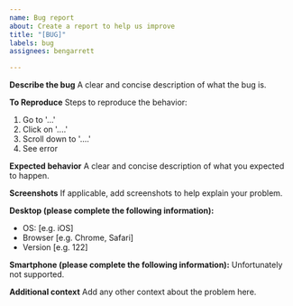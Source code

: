 ```yaml
---
name: Bug report
about: Create a report to help us improve
title: "[BUG]"
labels: bug
assignees: bengarrett

---
```


**Describe the bug**
A clear and concise description of what the bug is.

**To Reproduce**
Steps to reproduce the behavior:
1. Go to '...'
2. Click on '....'
3. Scroll down to '....'
4. See error

**Expected behavior**
A clear and concise description of what you expected to happen.

**Screenshots**
If applicable, add screenshots to help explain your problem.

**Desktop (please complete the following information):**
 - OS: [e.g. iOS]
 - Browser [e.g. Chrome, Safari]
 - Version [e.g. 122]

**Smartphone (please complete the following information):**
Unfortunately not supported.

**Additional context**
Add any other context about the problem here.
